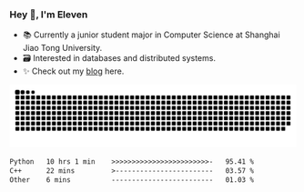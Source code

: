 ### Hey 👋, I'm Eleven

- 📚 Currently a junior student major in Computer Science at Shanghai Jiao Tong University.
- 🗃️ Interested in databases and distributed systems.
- ✨ Check out my [blog](https://blog.eleven.wiki) here.

![github contribution grid snake animation](https://raw.githubusercontent.com/El-even-11/El-even-11/output/github-contribution-grid-snake.svg)

<!--START_SECTION:waka-->

```text
Python   10 hrs 1 min    >>>>>>>>>>>>>>>>>>>>>>>>-   95.41 %
C++      22 mins         >------------------------   03.57 %
Other    6 mins          -------------------------   01.03 %
```

<!--END_SECTION:waka-->
